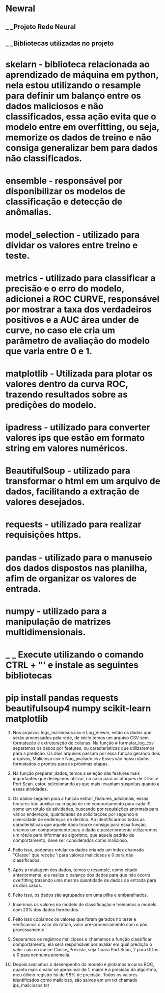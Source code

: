 # Newral
## _ _Projeto Rede Neural

## _ _Bibliotecas utilizadas no projeto

# skelarn - biblioteca relacionada ao aprendizado de máquina em python, nela estou utilizando o resample para definir um balanço entre os dados maliciosos e não classificados, essa ação evita que o modelo entre em overfitting, ou seja, memorize os dados de treino e não consiga generalizar bem para dados não classificados.

# ensemble - responsável por disponibilizar os modelos de classificação e detecção de anômalias.

# model_selection - utilizado para dividar os valores entre treino e teste.

# metrics - utilizado para classificar a precisão e o erro do modelo, adicionei a ROC CURVE, responsável por mostrar a taxa dos verdadeiros positivos e a AUC área under de curve, no caso ele cria um parâmetro de avaliação do modelo que varia entre 0 e 1.

# matplotlib - Utilizada para plotar os valores dentro da curva ROC, trazendo resultados sobre as predições do modelo.

# ipadress - utilizado para converter valores ips que estão em formato string em valores numéricos.

# BeautifulSoup - utilizado para transformar o html em um arquivo de dados, facilitando a extração de valores desejados.

# requests - utilizado para realizar requisições https.

# pandas - utilizado para o manuseio dos dados dispostos nas planilha, afim de organizar os valores de entrada.

# numpy - utilizado para a manipulação de matrizes multidimensionais.

# _ _ Execute utilizando o comando CTRL + "' e instale as seguintes bibliotecas

# pip install pandas requests beautifulsoup4 numpy scikit-learn matplotlib

1. Nos arquivos logs_maliciosos.csv e Log_Viewer, estão os dados que serão processados pela rede, de início temos um arquivo CSV sem formatação e extruturação de colunas. Na função  # formatar_log_csv separamos os dados por features, ou características que utilizaremos para a predição. Os dois arquivos passam por essa função gerando dois arquivos, Malicioso.csv e Nao_avaliado.csv Esses são nosso dados formatados e prontos para as próximas etapas.

2. Na função preparar_dados, temos a seleção das features mais importantes que desejamos utilizar, no caso para os ataques de DDos e Port Scan, estou selecionando as que mais levantam suspeitas quanto a essas atividades.

3. Os dados seguem para a função extrair_features_adicionais, essas features irão auxiliar na criação de um comportamento para cada IP, como um rótulo de atividades, buscando por requisições anormais para vários endereços, quantidades de solicitações por segundo e diversidade de endereços de destino. Ao identificarmos todas as características que aquele dado trouxe consigo para essa função, criamos um comportamento para o dado e posteriormente utilizaremos um rótulo para informar ao algoritmo, que aquele padrão de comportamento, deve ser considerados como malicioso.

4. Feito isso, podemos rotular os dados criando um index chamado "Classe" que recebe 1 para valores maliciosos e 0 para não classificados.

5. Após a rotulagem dos dados, temos o resample, como citado anteriormente, ele realiza o balanço dos dados para que não ocorra overfitting trazendo uma mesma quantidade de dados de entrada para os dois casos.

6. Feito isso, os dados são agrupados em uma pilha e embaralhados.

7. Inserimos os valores no modelo de classificação e treinamos o modelo com 20% dos dados fornecidos.

8. Feito isso copiamos os valores que foram gerados no teste e verificamos o valor do rótulo, valor pré-processamento com o pós processamento.

9. Separamos os registros maliciosos e chamamos a função classificar comportamento, ela será responsável por avaliar em qual predição o valor caiu no índice Classe_Prevista, seja 1 para Port Scan, 2 para DDos e 0 para nenhuma anomalia.

10. Depois avaliamos o desempenho do modelo e plotamos a curva ROC, quanto mais o valor se aproximar de 1, maior é a precisão do algoritmo, meu útlimo registro foi de 98% de precisão. Todos os valores identificados como malicioso, são salvos em um txt chamado ips_maliciosos.txt